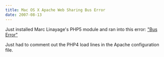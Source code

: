 ```yaml
---
title: Mac OS X Apache Web Sharing Bus Error
date: 2007-08-13
---
```

Just installed Marc Linayage's PHP5 module and ran into this error: <a rel="nofollow" href="http://friendsofed.infopop.net/4/OpenTopic?a=tpc&amp;s=989094322&amp;f=5283032876&amp;m=8311064041&amp;r=3521025041#3521025041">"Bus Error"</a>

Just had to comment out the PHP4 load lines in the Apache configuration file.

